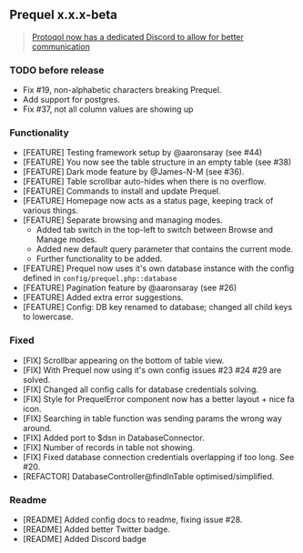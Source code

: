 ## Prequel x.x.x-beta

> [Protoqol now has a dedicated Discord to allow for better communication](https://discord.gg/vZpwDVU)

### TODO before release
- Fix #19, non-alphabetic characters breaking Prequel. 
- Add support for postgres.
- Fix #37, not all column values are showing up

### Functionality
- [FEATURE] Testing framework setup by @aaronsaray (see #44)
- [FEATURE] You now see the table structure in an empty table (see #38)
- [FEATURE] Dark mode feature by @James-N-M (see #36).
- [FEATURE] Table scrollbar auto-hides when there is no overflow.
- [FEATURE] Commands to install and update Prequel.
- [FEATURE] Homepage now acts as a status page, keeping track of various things.
- [FEATURE] Separate browsing and managing modes. 
    - Added tab switch in the top-left to switch between Browse and Manage modes.
    - Added new default query parameter that contains the current mode.
    - Further functionality to be added.
- [FEATURE] Prequel now uses it's own database instance with the config defined in `config/prequel.php::database`
- [FEATURE] Pagination feature by @aaronsaray (see #26)
- [FEATURE] Added extra error suggestions.
- [FEATURE] Config: DB key renamed to database; changed all child keys to lowercase.

### Fixed
- [FIX] Scrollbar appearing on the bottom of table view.
- [FIX] With Prequel now using it's own config issues #23 #24 #29 are solved.
- [FIX] Changed all config calls for database credentials solving. 
- [FIX] Style for PrequelError component now has a better layout + nice fa icon.
- [FIX] Searching in table function was sending params the wrong way around.
- [FIX] Added port to $dsn in DatabaseConnector.
- [FIX] Number of records in table not showing.
- [FIX] Fixed database connection credentials overlapping if too long. See #20.
- [REFACTOR] DatabaseController@findInTable optimised/simplified. 

### Readme
- [README] Added config docs to readme, fixing issue #28. 
- [README] Added better Twitter badge. 
- [README] Added Discord badge
